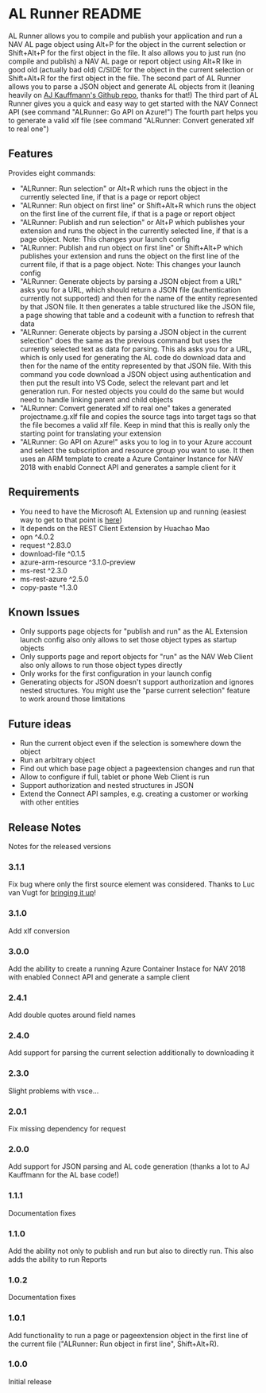 # AL Runner README

AL Runner allows you to compile and publish your application and run a NAV AL page object using Alt+P for the object in the current selection or Shift+Alt+P for the first object in the file. It also allows you to just run (no compile and publish) a NAV AL page or report object using Alt+R like in good old (actually bad old) C/SIDE for the object in the current selection or Shift+Alt+R for the first object in the file.
The second part of AL Runner allows you to parse a JSON object and generate AL objects from it (leaning heavily on [AJ Kauffmann's Github repo](https://github.com/ajkauffmann/ALCodeSamples), thanks for that!)
The third part of AL Runner gives you a quick and easy way to get started with the NAV Connect API (see command "ALRunner: Go API on Azure!")
The fourth part helps you to generate a valid xlf file (see command "ALRunner: Convert generated xlf to real one")


## Features

Provides eight commands:
- "ALRunner: Run selection" or Alt+R which runs the object in the currently selected line, if that is a page or report object
- "ALRunner: Run object on first line" or Shift+Alt+R which runs the object on the first line of the current file, if that is a page or report object
- "ALRunner: Publish and run selection" or Alt+P which publishes your extension and runs the object in the currently selected line, if that is a page object. Note: This changes your launch config
- "ALRunner: Publish and run object on first line" or Shift+Alt+P which publishes your extension and runs the object on the first line of the current file, if that is a page object. Note: This changes your launch config
- "ALRunner: Generate objects by parsing a JSON object from a URL" asks you for a URL, which should return a JSON file (authentication currently not supported) and then for the name of the entity represented by that JSON file. It then generates a table structured like the JSON file, a page showing that table and a codeunit with a function to refresh that data
- "ALRunner: Generate objects by parsing a JSON object in the current selection" does the same as the previous command but uses the currently selected text as data for parsing. This als asks you for a URL, which is only used for generating the AL code do download data and then for the name of the entity represented by that JSON file. With this command you code download a JSON object using authentication and then put the result into VS Code, select the relevant part and let generation run. For nested objects you could do the same but would need to handle linking parent and child objects
- "ALRunner: Convert generated xlf to real one" takes a generated projectname.g.xlf file and copies the source tags into target tags so that the file becomes a valid xlf file. Keep in mind that this is really only the starting point for translating your extension
- "ALRunner: Go API on Azure!" asks you to log in to your Azure account and select the subscription and resource group you want to use. It then uses an ARM template to create a Azure Container Instance for NAV 2018 with enabld Connect API and generates a sample client for it


## Requirements

- You need to have the Microsoft AL Extension up and running (easiest way to get to that point is [here](https://msdn.microsoft.com/en-us/dynamics-nav/newdev-get-started))
- It depends on the REST Client Extension by Huachao Mao
- opn ^4.0.2
- request ^2.83.0
- download-file ^0.1.5
- azure-arm-resource ^3.1.0-preview
- ms-rest ^2.3.0
- ms-rest-azure ^2.5.0
- copy-paste ^1.3.0


## Known Issues

- Only supports page objects for "publish and run" as the AL Extension launch config also only allows to set those object types as startup objects
- Only supports page and report objects for "run" as the NAV Web Client also only allows to run those object types directly
- Only works for the first configuration in your launch config
- Generating objects for JSON doesn't support authorization and ignores nested structures. You might use the "parse current selection" feature to work around those limitations


## Future ideas

- Run the current object even if the selection is somewhere down the object
- Run an arbitrary object
- Find out which base page object a pageextension changes and run that
- Allow to configure if full, tablet or phone Web Client is run
- Support authorization and nested structures in JSON
- Extend the Connect API samples, e.g. creating a customer or working with other entities 


## Release Notes

Notes for the released versions

### 3.1.1

Fix bug where only the first source element was considered. Thanks to Luc van Vugt for [bringing it up](https://github.com/tfenster/ALRunner/issues/5)!

### 3.1.0

Add xlf conversion

### 3.0.0

Add the ability to create a running Azure Container Instace for NAV 2018 with enabled Connect API and generate a sample client

### 2.4.1

Add double quotes around field names

### 2.4.0

Add support for parsing the current selection additionally to downloading it

### 2.3.0

Slight problems with vsce...

### 2.0.1

Fix missing dependency for request

### 2.0.0

Add support for JSON parsing and AL code generation (thanks a lot to AJ Kauffmann for the AL base code!)

### 1.1.1

Documentation fixes 

### 1.1.0

Add the ability not only to publish and run but also to directly run. This also adds the ability to run Reports

### 1.0.2

Documentation fixes 

### 1.0.1

Add functionality to run a page or pageextension object in the first line of the current file ("ALRunner: Run object in first line", Shift+Alt+R). 

### 1.0.0

Initial release 

